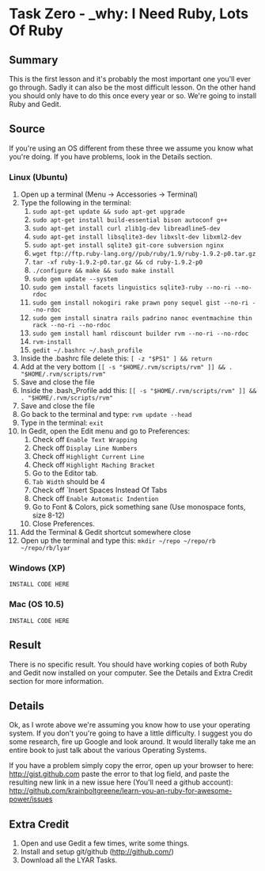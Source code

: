 # Task Zero - \_why: I Need Ruby, Lots Of Ruby

## Summary

This is the first lesson and it's probably the most important one you'll ever go through. Sadly it can also be the most difficult lesson. On the other hand you should only have to do this once every year or so. We're going to install Ruby and Gedit.

## Source

If you're using an OS different from these three we assume you know what you're doing. If you have problems, look in the Details section.

### Linux (Ubuntu)

1. Open up a terminal (Menu -> Accessories -> Terminal)
2. Type the following in the terminal:
    1. `sudo apt-get update && sudo apt-get upgrade`
    2. `sudo apt-get install build-essential bison autoconf g++`
    3. `sudo apt-get install curl zlib1g-dev libreadline5-dev`
    4. `sudo apt-get install libsqlite3-dev libxslt-dev libxml2-dev`
    5. `sudo apt-get install sqlite3 git-core subversion nginx`
    6. `wget ftp://ftp.ruby-lang.org//pub/ruby/1.9/ruby-1.9.2-p0.tar.gz`
    7. `tar -xf ruby-1.9.2-p0.tar.gz && cd ruby-1.9.2-p0`
    8. `./configure && make && sudo make install`
    9. `sudo gem update --system`
    10. `sudo gem install facets linguistics sqlite3-ruby --no-ri --no-rdoc`
    11. `sudo gem install nokogiri rake prawn pony sequel gist --no-ri --no-rdoc`
    12. `sudo gem install sinatra rails padrino nanoc eventmachine thin rack --no-ri --no-rdoc`
    13. `sudo gem install haml rdiscount builder rvm --no-ri --no-rdoc`
    14. `rvm-install`
    15. `gedit ~/.bashrc ~/.bash_profile`
3. Inside the .bashrc file delete this: `[ -z "$PS1" ] && return`
4. Add at the very bottom `[[ -s "$HOME/.rvm/scripts/rvm" ]] && . "$HOME/.rvm/scripts/rvm"`
5. Save and close the file
6. Inside the .bash_Profile add this: `[[ -s "$HOME/.rvm/scripts/rvm" ]] && . "$HOME/.rvm/scripts/rvm"`
7. Save and close the file
8. Go back to the terminal and type: `rvm update --head`
9. Type in the terminal: `exit`
10. In Gedit, open the Edit menu and go to Preferences:
    1. Check off `Enable Text Wrapping`
    2. Check off `Display Line Numbers`
    3. Check off `Highlight Current Line`
    4. Check off `Highlight Maching Bracket`
    5. Go to the Editor tab.
    6. `Tab Width` should be 4
    7. Check off `Insert Spaces Instead Of Tabs
    8. Check off `Enable Automatic Indention`
    9. Go to Font & Colors, pick something sane (Use monospace fonts, size 8-12)
    10. Close Preferences.
11. Add the Terminal & Gedit shortcut somewhere close
12. Open up the terminal and type this: `mkdir ~/repo ~/repo/rb ~/repo/rb/lyar`

### Windows (XP)

    INSTALL CODE HERE

### Mac (OS 10.5)

    INSTALL CODE HERE

## Result

There is no specific result. You should have working copies of both Ruby and Gedit now installed on your computer. See the Details and Extra Credit section for more information.

## Details

Ok, as I wrote above we're assuming you know how to use your operating system. If you don't you're going to have a little difficulty. I suggest you do some research, fire up Google and look around. It would literally take me an entire book to just talk about the various Operating Systems.

If you have a problem simply copy the error, open up your browser to here: http://gist.github.com paste the error to that log field, and paste the resulting new link in a new issue here (You'll need a github account): http://github.com/krainboltgreene/learn-you-an-ruby-for-awesome-power/issues

## Extra Credit

1. Open and use Gedit a few times, write some things.
2. Install and setup git/github (http://github.com/)
3. Download all the LYAR Tasks.
